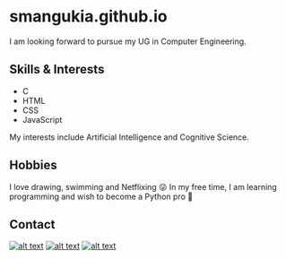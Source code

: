 # smangukia.github.io

I am looking forward to pursue my UG in Computer Engineering.

## Skills & Interests

- C
- HTML
- CSS
- JavaScript

My interests include Artificial Intelligence and Cognitive Science.

## Hobbies

I love drawing, swimming and Netflixing :stuck_out_tongue_winking_eye:
In my free time, I am learning programming and wish to become a Python pro :snake:

## Contact

[![alt text][1.1]][1]
[![alt text][2.1]][2]
[![alt text][3.1]][3]

[1.1]: http://i.imgur.com/tXSoThF.png (twitter icon with padding)
[2.1]: http://i.imgur.com/P3YfQoD.png (facebook icon with padding)
[3.1]: http://i.imgur.com/0o48UoR.png (github icon with padding)

[1]: http://www.twitter.com/smangukia
[2]: https://www.facebook.com/samarth.mangukia
[3]: http://www.github.com/smangukia
